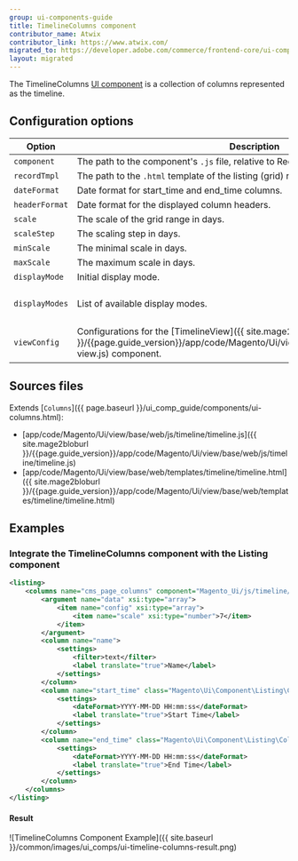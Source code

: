 ```yaml
---
group: ui-components-guide
title: TimelineColumns component
contributor_name: Atwix
contributor_link: https://www.atwix.com/
migrated_to: https://developer.adobe.com/commerce/frontend-core/ui-components/components/timeline-columns/
layout: migrated
---
```


The TimelineColumns [UI component](https://glossary.magento.com/ui-component) is a collection of columns represented as the timeline.

## Configuration options

| Option | Description | Type | Default |
| --- | --- | --- | --- |
| `component` | The path to the component's `.js` file, relative to RequireJS. | String | `'Magento_Ui/js/timeline/timeline'` |
| `recordTmpl` | The path to the `.html` template of the listing (grid) record. | String | `'ui/timeline/record'` |
| `dateFormat` | Date format for start_time and end_time columns. | String | `'YYYY-MM-DD HH:mm:ss'` |
| `headerFormat` | Date format for the displayed column headers. | String | `'ddd MM/DD'` |
| `scale` | The scale of the grid range in days. | Number | `7` |
| `scaleStep` | The scaling step in days. | Number | `1` |
| `minScale` | The minimal scale in days. | Number | `7` |
| `maxScale` | The maximum scale in days. | Number | `28` |
| `displayMode` | Initial display mode. | String | `'timeline'` |
| `displayModes` | List of available display modes. | Object | `{timeline: {label: 'Timeline',value: 'timeline',template: 'ui/timeline/timeline'}}` |
| `viewConfig` | Configurations for the [TimelineView]({{ site.mage2bloburl }}/{{page.guide_version}}/app/code/Magento/Ui/view/base/web/js/timeline/timeline-view.js) component. | Object | `{timeline: {label: 'Timeline',value: 'timeline',template: 'ui/timeline/timeline'}}` |

## Sources files

Extends [`Columns`]({{ page.baseurl }}/ui_comp_guide/components/ui-columns.html):

-  [app/code/Magento/Ui/view/base/web/js/timeline/timeline.js]({{ site.mage2bloburl }}/{{page.guide_version}}/app/code/Magento/Ui/view/base/web/js/timeline/timeline.js)
-  [app/code/Magento/Ui/view/base/web/templates/timeline/timeline.html]({{ site.mage2bloburl }}/{{page.guide_version}}/app/code/Magento/Ui/view/base/web/templates/timeline/timeline.html)

## Examples

### Integrate the TimelineColumns component with the Listing component

```xml
<listing>
    <columns name="cms_page_columns" component="Magento_Ui/js/timeline/timeline">
        <argument name="data" xsi:type="array">
            <item name="config" xsi:type="array">
                <item name="scale" xsi:type="number">7</item>
            </item>
        </argument>
        <column name="name">
            <settings>
                <filter>text</filter>
                <label translate="true">Name</label>
            </settings>
        </column>
        <column name="start_time" class="Magento\Ui\Component\Listing\Columns\Date" component="Magento_Ui/js/grid/columns/date">
            <settings>
                <dateFormat>YYYY-MM-DD HH:mm:ss</dateFormat>
                <label translate="true">Start Time</label>
            </settings>
        </column>
        <column name="end_time" class="Magento\Ui\Component\Listing\Columns\Date" component="Magento_Ui/js/grid/columns/date">
            <settings>
                <dateFormat>YYYY-MM-DD HH:mm:ss</dateFormat>
                <label translate="true">End Time</label>
            </settings>
        </column>
    </columns>
</listing>
```

#### Result

![TimelineColumns Component Example]({{ site.baseurl }}/common/images/ui_comps/ui-timeline-columns-result.png)
